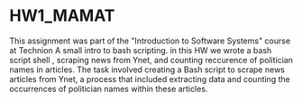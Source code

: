 # HW1_MAMAT
This assignment was part of the "Introduction to Software Systems" course at Technion
A small intro to bash scripting.
in this HW we wrote a bash script shell , scraping news from Ynet, and counting reccurence of politician names in articles.
The task involved creating a Bash script to scrape news articles from Ynet, a process that included extracting data and counting the occurrences of politician names within these articles.
